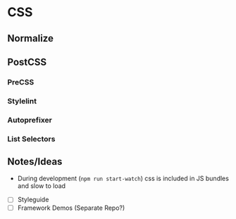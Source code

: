 # CSS


## Normalize

## PostCSS

### PreCSS

### Stylelint

### Autoprefixer

### List Selectors


## Notes/Ideas
 - During development (`npm run start-watch`) css is included in JS bundles and slow to load
 - [ ] Styleguide
 - [ ] Framework Demos (Separate Repo?)
